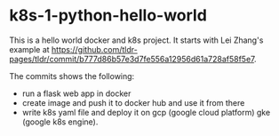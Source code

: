 # k8s-1-python-hello-world

This is a hello world docker and k8s project. It starts with Lei Zhang's example at https://github.com/tldr-pages/tldr/commit/b777d86b57e3d7fe556a12956d61a728af58f5e7.

The commits shows the following:
- run a flask web app in docker
- create image and push it to docker hub and use it from there
- write k8s yaml file and deploy it on gcp (google cloud platform) gke (google k8s engine).
